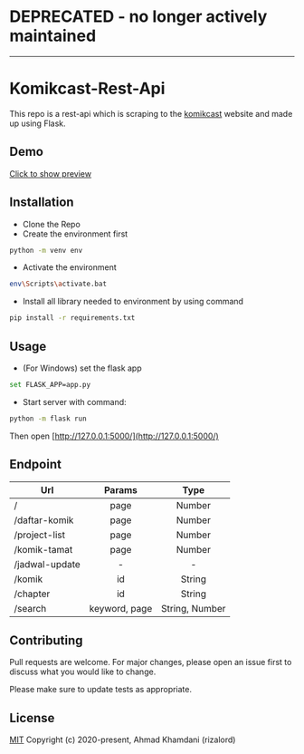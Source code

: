 # **DEPRECATED** - no longer actively maintained

---
# Komikcast-Rest-Api

This repo is a rest-api which is scraping to the [komikcast](https://komikcast.com) website and made up using Flask.

## Demo
[Click to show preview](https://komikcast-rest-api.herokuapp.com/)

## Installation

* Clone the Repo
* Create the environment first
```bash
python -m venv env
```
* Activate the environment
```bash
env\Scripts\activate.bat
```
* Install all library needed to environment by using command
```bash
pip install -r requirements.txt
```


## Usage

* (For Windows) set the flask app
```bash
set FLASK_APP=app.py
```
* Start server with command:
```bash
python -m flask run
```

Then open [http://127.0.0.1:5000/](http://127.0.0.1:5000/)

## Endpoint

| Url        | Params           | Type |
| ------------- |:-------------:| :-----:| 
| /      | page | Number | 
| /daftar-komik  | page | Number | 
| /project-list  | page | Number | 
| /komik-tamat  | page | Number | 
| /jadwal-update  | - | - | 
| /komik  | id | String | 
| /chapter  | id | String | 
| /search  | keyword, page | String, Number | 




## Contributing
Pull requests are welcome. For major changes, please open an issue first to discuss what you would like to change.

Please make sure to update tests as appropriate.

## License
[MIT](https://choosealicense.com/licenses/mit/)
Copyright (c) 2020-present, Ahmad Khamdani (rizalord)

